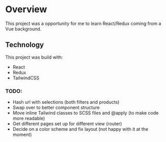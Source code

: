 # Overview

This project was a opportunity for me to learn React/Redux coming from a Vue background.

## Technology
This project was build with:
- React
- Redux
- TailwindCSS

### TODO:
- Hash url with selections (both filters and products)
- Swap over to better component structure
- Move inline Tailwind classes to SCSS files and @apply (to make code more readable)
- Get different pages set up for different view (router)
- Decide on a color scheme and fix layout (not happy with it at the moment)
